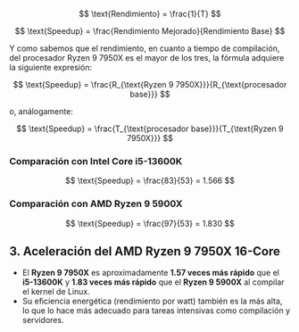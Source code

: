 $$ \text{Rendimiento} = \frac{1}{T} $$

$$ \text{Speedup} = \frac{Rendimiento  Mejorado}{Rendimiento Base} $$

Y como sabemos que el rendimiento, en cuanto a tiempo de compilación, del procesador Ryzen 9 7950X es el mayor de los tres, la fórmula adquiere la siguiente expresión:

$$ \text{Speedup} = \frac{R_{\text{Ryzen 9 7950X}}}{R_{\text{procesador base}}} $$

o, análogamente:

$$ \text{Speedup} = \frac{T_{\text{procesador base}}}{T_{\text{Ryzen 9 7950X}}} $$

### **Comparación con Intel Core i5-13600K**  

$$ \text{Speedup} = \frac{83}{53} = 1.566 $$

### **Comparación con AMD Ryzen 9 5900X**  

$$ \text{Speedup} = \frac{97}{53} = 1.830 $$


## 3. Aceleración del AMD Ryzen 9 7950X 16-Core  

- El **Ryzen 9 7950X** es aproximadamente **1.57 veces más rápido** que el **i5-13600K** y **1.83 veces más rápido** que el **Ryzen 9 5900X** al compilar el kernel de Linux.  
- Su eficiencia energética (rendimiento por watt) también es la más alta, lo que lo hace más adecuado para tareas intensivas como compilación y servidores.  
